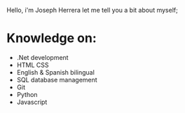 Hello, i'm Joseph Herrera let me tell you a bit about myself;

# Knowledge on:
- .Net development
- HTML CSS
- English & Spanish bilingual
- SQL database management
- Git
- Python
- Javascript
